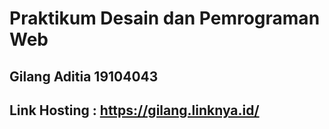 # Praktikum Desain dan Pemrograman Web
## Gilang Aditia 19104043
## Link Hosting : https://gilang.linknya.id/
